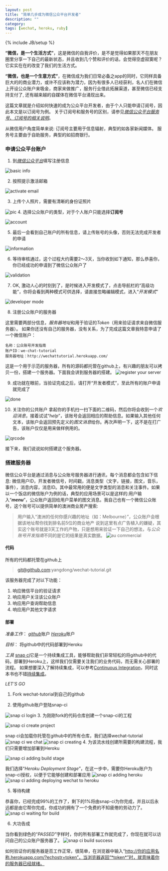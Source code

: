 ```yaml
---
layout: post
title: "简单几步成为微信公众平台开发者"
description: ""
category: 
tags: [wechat, heroku, ruby]
---
```

{% include JB/setup %}

**“微信，是一个生活方式”**，这是微信的自我评价，是不是觉得如果那天不在朋友圈里分享一下自己的最新状态，并且收到几个赞和评价的话，会觉得空虚寂寞呢？它实实在在的改变了我们的生活方式。

**“微信，也是一个生意方式”**，在微信成为我们日常必备之app的同时，它同样具备巨大的的商业潜力，或许不应该称为潜力，因为有很多人已经获利，名人们在微信上开设公众账户来吸金，商家来做推广，服务行业借此拓展渠道，甚至微信已经支持支付了, 还有越来越的自媒体在微信平台涌现出来。

这篇文章就是介绍如何快速的成为公众平台开发者，由于个人只能申请订阅号，因此本文是以订阅号为例。
关于订阅号和服务号的区别，请参见[*微信公众平台服务号、订阅号的相关说明*](http://kf.qq.com/faq/120911VrYVrA130805byM32u.html)。

从微信用户角度简单来说:
订阅号主要用于信息辐射，典型的如各家新闻媒体。
服务号主要由于自助服务，典型的如招商银行。

<!-- more -->

### 申请公众平台账户

  1. 到[*微信公众平台*](https://mp.weixin.qq.com/)填写注册信息

  ![basic info](https://lh3.googleusercontent.com/-X7Q_CqHxbcQ/Ukeh0K5sVUI/AAAAAAAABrE/w_44OSM6dOU/w559-h401-no/wechat-01-basic-info.png)

  2. 按照提示激活邮箱

  ![activate email](https://lh5.googleusercontent.com/-0r02C8mhQ2w/Ukeh0R8UimI/AAAAAAAABrM/Ik15ZjYtl2k/w555-h266-no/wechat-02-email-activation.png)

  3. 上传个人照片，需要有清晰的身份证照片

  ![pic](https://lh5.googleusercontent.com/-E9aA7Gf-JNY/Ukeh0i_XwlI/AAAAAAAABrU/fZ4DyYgSSxY/w378-h584-no/wechat-03-identification.png)
  4. 选择公众账户的类型，对于个人账户只能选择**订阅号**

  ![account](https://lh5.googleusercontent.com/-XNd_u1Je82U/Ukeh08_aodI/AAAAAAAABrc/CDboqI1wFtw/w564-h455-no/wechat-04-account-type.png)

  5. 最后一会看到自己账户的所有信息，请上传账号的头像，否则无法完成开发者的申请

  ![information](https://lh4.googleusercontent.com/-PxvG6z41m4I/Ukeh1Ikv8xI/AAAAAAAABr4/yT2XHSackSA/w383-h530-no/wechat-05-profile.png)

  6. 等待审核通过，这个过程大约需要2～3天，当你收到如下通知，那么恭喜你，你已经成功的申请到了微信公众账户了

  ![validation](https://lh5.googleusercontent.com/-BBIsc6ccr88/Ukeh1eqPwnI/AAAAAAAABrg/I5u-vYkrqYk/w560-h133-no/wechat-05-success.png)

  7. OK, 激动人心的时刻到了，是时候进入开发模式了，点击导航栏的“高级功能”，你将会看到两种模式可供选择，请直接忽略编辑模式，进入“*开发模式*”

  ![developer mode](https://lh4.googleusercontent.com/-4eMk81zkxHo/Ukeh13uV1KI/AAAAAAAABrw/sEMRqb160hE/w575-h422-no/wechat-06-choose-developer-mode.png)

  8. 注册公众账户的服务器

  这里需要两部分信息，*服务器地址*和用于验证的*Token*（用来验证请求来自微信服务器）。
  如果你还没有自己的服务器，没有关系，为了完成这篇文章我特意申请了一个微信账户：

    名称：公众账号开发指南
    账户ID：we-chat-tutorial
    服务器地址：http://wechattutorial.herokuapp.com/

  这是一个用于示范的服务器，所有的源码都托管在github上，有兴趣的朋友可以拷贝一份，搭建一个服务器。下面我会讲到服务器的搭建。
  ![register your server](https://lh3.googleusercontent.com/-8kd4zoJdUxA/Ukeh2OpOkYI/AAAAAAAABr0/mJO9MvbV9gM/w502-h331-no/wechat-07-register-your-server.png)

  9. 成功就在眼前，当验证完成之后，请打开“开发者模式”，至此所有的账户申请就完成了

  ![done](https://lh3.googleusercontent.com/-DuAMTuwffAI/Ukeh2k5-kDI/AAAAAAAABsA/zkPjgIYQegk/w506-h689-no/wechat-08-server-registered.png)

  10. 关注你的公共账户
  拿起你的手机扫一扫下面的二维码，然后你将会收到一个*欢迎消息*，接着试试“*help*”，该账号会返回相应的帮助信息。如果输入其他任何文本，该账户会返回预先定义的*图文消息*给你。再次声明一下，这不是在打广告，该账户仅仅是用来做样例用的。

  ![qrcode](https://lh4.googleusercontent.com/-uT8m2Dnci8M/Uke5MROGBTI/AAAAAAAABsk/SrjkULFUres/s344-no/wechat-qrcode.jpg)

接下来，我们说说如何搭建这个服务器。

### 搭建服务器
微信公众平台是通过消息与公众账号服务器进行通讯，每个消息都会包含如下信息:
微信用户ID，开发者微信号，时间戳，消息类型（文字，链接，图文，音乐，事件），消息内容，消息ID。其中最常用的便是文字类型的消息和关注事件。如果以一个饭店的微信账户为例的话，典型的应用场景可以是这样的:用户输入“**_menu_**”，公众账户返回给用户菜单的图文消息。我自己也有一个微信公众账号，这个账号可以提供简单的澳洲商业房产搜索:
> 用户输入“澳洲的任何你感兴趣的地址（如：Melbourne）”，公众账户会根据该地址帮你找到排名前5位的商业地产
说到这里有点广告植入的嫌疑，其实这个账号就是3天工作的产物，只是想用来验证一下自己的想法，与*公众账号开发指南*不同的是它的结果是真实数据。
![au commercial](http://farm3.staticflickr.com/2844/9952364123_be26735673_n.jpg)

#### 代码
所有的代码都托管在github上

> git@github.com:yangdong/wechat-tutorial.git

该服务器完成了对以下功能：

1. 响应微信平台的验证请求  
2. 响应用户关注该公众账户  
3. 响应用户查询帮助信息   
4. 响应用户其他文字请求   

#### 部署
*准备工作*：
[*github*](http://github.com/)账户
[*Heroku*](http://heroku.com/)账户

*目标*：
将github中的代码部署到Heroku

*工具*
[snap ci](https://snap-ci.com)它是一个持续集成工具，能够帮助我们非常轻松的将github中的代码，部署到Heroku上，这样我们仅需要关注我们的业务代码，而无需关心部署的流程。
如果想要深入了解持续集成，可以参考[Continuous Integration](http://en.wikipedia.org/wiki/Continuous_integration)，同时这本书也不错[持续集成](http://book.douban.com/subject/2580604/)。

*LET'S GO*

  1. Fork wechat-tutorial到自己的github

  2. 使用github账户登陆snap-ci

  ![snap ci login](https://lh6.googleusercontent.com/-BmUGhR0BZQI/UkfG8AS_tbI/AAAAAAAABuk/h1hi3bwyX7g/w507-h213-no/snap-ci-01-login.png)
  3. 为刚刚fork的代码仓库创建一个snap-ci的工程

  ![snap ci create project](https://lh4.googleusercontent.com/-e4n756zBU9I/UkfG8cFg8gI/AAAAAAAABuo/x9zrWikOVqM/w488-h107-no/snap-ci-02-add-project.png)
  
  snap ci会加载你托管在github中的所有仓库，我们选择wechat-tutorial
  ![snap ci we chat](https://lh4.googleusercontent.com/-3NvlIe4-RQc/UkfG8Rrs0fI/AAAAAAAABu4/Tdlp5ghwln0/w517-h69-no/snap-ci-03-add-wechat.png)
  ![snap ci creating](https://lh3.googleusercontent.com/-pHkiUH-JB84/UkfG86q0_0I/AAAAAAAABu8/fCgfWaTxO5U/w516-h78-no/snap-ci-04-creating.png)
  4. 为该流水线创建所需要的构建流程，我们只需要增加部署到Heroku

  ![snap ci adding build stage](https://lh3.googleusercontent.com/-6BjKY5RuQSI/UkfPrFd9c0I/AAAAAAAABwY/Zbp4ZYYTNdU/w603-h561-no/snap-ci-05-create-pipleline.png)
  
  我们选择“*Heroku Deployment Stage*”，在这一步中，需要你Heroku账户为snap-ci授权，以便于它能够创建和部署应用
  ![snap ci adding heroku](https://lh5.googleusercontent.com/-LemmnW0NQBw/UkfPrAIq3hI/AAAAAAAABwU/bb47y425Qkw/w590-h190-no/snap-ci-07-use-heroku.png)
  ![snap ci adding deploying wechat to heroku](https://lh5.googleusercontent.com/-2HoW00ILVs4/UkfG9xXfsLI/AAAAAAAABvM/DTjMb7rHwus/w548-h221-no/snap-ci-09-pipeline-created.png)

  5. 等待构建

  恭喜你，已经完成99%的工作了，剩下的1%将由snap-ci为你完成，并且以后永远都是由它帮你完成，你成功的拥有了一个免费的不知疲倦的劳动力了。
  ![snap ci waiting for build](https://lh4.googleusercontent.com/-QW15QCwZoys/UkfG-pCRunI/AAAAAAAABvc/zwB4bG7bZH4/w255-h411-no/snap-ci-10-build-scheduled.png)

  6. 大功告成

  当你看到绿色的“*PASSED*”字样时，你的所有部署工作就完成了，你现在就可以访问自己的公众账户服务器了。
  ![snap ci build success](https://lh6.googleusercontent.com/-Z87CYa4xEKc/UkfG_BEBDZI/AAAAAAAABvo/GjZx-YS1R0U/w409-h441-no/snap-ci-11-builds.png)

  如何验证你的服务器是否工作正常，很简单，在浏览器中输入“http://你的应用名称.herokuapp.com/?echostr=token”，当浏览器返回“*token*”时，就意味着你的服务器已经就绪。

